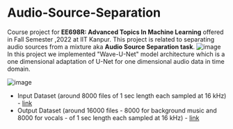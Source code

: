 # Audio-Source-Separation

Course project for **EE698R: Advanced Topics In Machine Learning** offered in Fall Semester ,2022 at IIT Kanpur. This project is related to separating audio sources from a mixture aka **Audio Source Separation task**.
![image](https://user-images.githubusercontent.com/60062252/163845830-9c836b57-5968-4a09-b0e7-effa5c81e1d4.png)
 In this project we implemented "Wave-U-Net" model architecture which is a one dimensional adaptation of U-Net for one dimensional audio data in time domain. 
 
![image](https://user-images.githubusercontent.com/60062252/163847113-b33abe93-e6fb-42c2-906d-aa0f8a54e770.png)

- Input Dataset (around 8000 files of 1 sec length each sampled at 16 kHz) - [link](https://drive.google.com/file/d/1hUomPJyG0d9T_xil_R4jObzCNQuBtATU/view?usp=sharing)
- Output Dataset (around 16000 files - 8000 for background music and 8000 for vocals - of 1 sec length each sampled at 16 kHz) - [link](https://drive.google.com/file/d/1ttJud2MLyjmbs9nqYIAAQESKkORNAGBd/view?usp=sharing)

